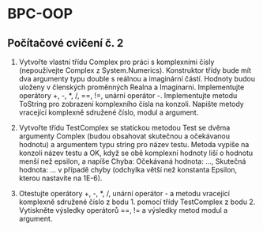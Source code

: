# BPC-OOP 

## Počítačové cvičení č. 2

1. Vytvořte vlastní třídu Complex pro práci s komplexními čísly (nepoužívejte Complex z
System.Numerics). Konstruktor třídy bude mít dva argumenty typu double s reálnou a
imaginární částí. Hodnoty budou uloženy v členských proměnných Realna a Imaginarni.
Implementujte operátory +, -, *, /, ==, !=, unární operátor -. Implementujte metodu ToString
pro zobrazení komplexního čísla na konzoli. Napište metody vracející komplexně sdružené
číslo, modul a argument.

2. Vytvořte třídu TestComplex se statickou metodou Test se dvěma argumenty Complex
(budou obsahovat skutečnou a očekávanou hodnotu) a argumentem typu string pro název
testu. Metoda vypíše na konzoli název testu a OK, když se obě komplexní hodnoty liší o
hodnotu menší než epsilon, a napíše Chyba: Očekávaná hodnota: …, Skutečná hodnota: …
v případě chyby (odchylka větší než konstanta Epsilon, kterou nastavíte na 1E-6).

3. Otestujte operátory +, -, *, /, unární operátor - a metodu vracející komplexně sdružené číslo
z bodu 1. pomocí třídy TestComplex z bodu 2. Vytiskněte výsledky operátorů ==, != a
výsledky metod modul a argument.
